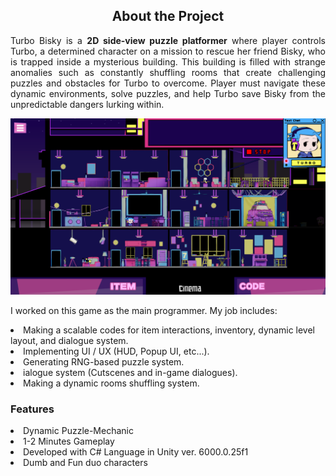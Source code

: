 
<h2 style="text-align:center;">About the Project</h2>

<p align="justify">
Turbo Bisky is a <b>2D side-view puzzle platformer</b> where player controls Turbo, a determined character on a mission to rescue her friend Bisky, who is trapped inside a mysterious building. This building is filled with strange anomalies such as constantly shuffling rooms that create challenging puzzles and obstacles for Turbo to overcome. Player must navigate these dynamic environments, solve puzzles, and help Turbo save Bisky from the unpredictable dangers lurking within.
</p>
<p align="center">
<img src="/projects/TurboBisky/turbo-ss4.png"/>
</p>
<p align="justify">
I worked on this game as the main programmer. My job includes:
<li>Making a scalable codes for item interactions, inventory, dynamic level layout, and dialogue system.
<li>Implementing UI / UX (HUD, Popup UI, etc...).
<li>Generating RNG-based puzzle system.
<li>ialogue system (Cutscenes and in-game dialogues).
<li>Making a dynamic rooms shuffling system.
<h3>Features</h3>
<li>Dynamic Puzzle-Mechanic<br>
<li>1-2 Minutes Gameplay<br>
<li>Developed with C# Language in Unity ver. 6000.0.25f1<br>
<li>Dumb and Fun duo characters
</p>